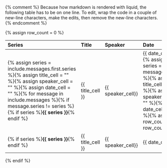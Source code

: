 {% comment %}
Because how markdown is rendered with liquid, the following table has to be
on one line. To edit, wrap the code in a couple of new-line characters, make
the edits, then remove the new-line characters.
{% endcomment %}

{% assign row_count = 0 %}

  Series | Title | Speaker | Date
:--------|:------|:--------|:-----
{% assign series = include.messages.first.series %}{% assign title_cell = "" %}{% assign speaker_cell = "" %}{% assign date_cell = "" %}{% for message in include.messages %}{% if message.series != series %}{% if series %}**{{ series }}**{% endif %} | {{ title_cell }} | {{ speaker_cell}} | {{ date_cell }}{% assign series = message.series %}{% assign title_cell = "" %}{% assign speaker_cell = "" %}{% assign date_cell = "" %}{% assign row_count = row_count | plus: 1 %}{% endif %}{% capture title_cell %}{{ title_cell }}• [{{ message.title }}]({{ message.url | relative_url }})<br>{% endcapture %}{% if message.author %}{% assign speaker_cell = speaker_cell | append: site.data.authors[message.author].name | append: "<br>" %}{% else if %}{% assign speaker_cell = speaker_cell | append: site.data.authors[message.authors.first].name %}{% for author in message.authors offset: 1 %}{% assign speaker_cell = speaker_cell | append: ", " | append: site.data.authors[author].name %}{% endfor %}{% assign speaker_cell = speaker_cell | "<br>" %}{% endif %}{% assign message_date = message.date | date_to_string %}{% assign date_cell = date_cell | append: message_date | append: "<br>" %}{% endfor %}{% if row_count == 0 %}{% if series %}**{{ series }}**{% endif %} | {{ title_cell }} | {{ speaker_cell}} | {{ date_cell }}{% else %}
{% if series %}**{{ series }}**{% endif %} | {{ title_cell }} | {{ speaker_cell}} | {{ date_cell }}
{% endif %}
